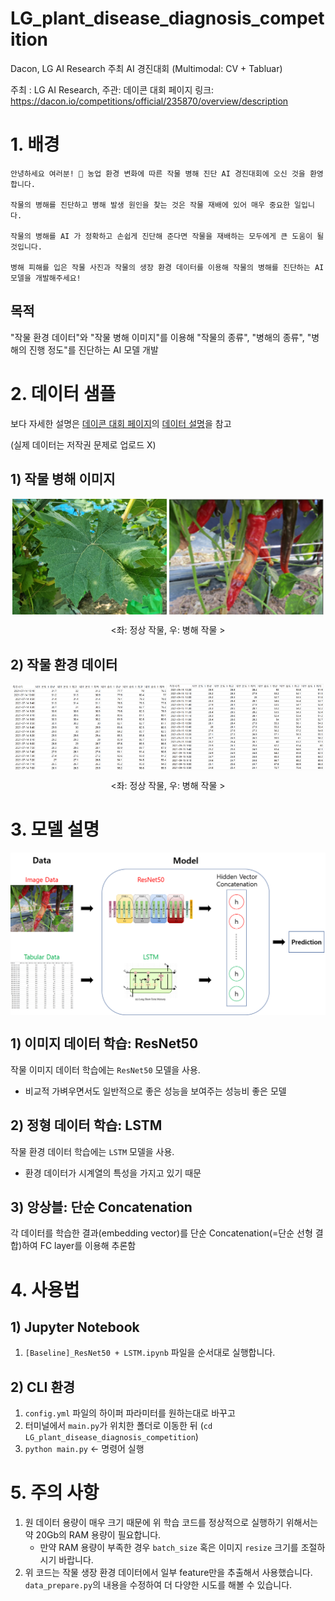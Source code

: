 # LG_plant_disease_diagnosis_competition

Dacon, LG AI Research 주최 AI 경진대회 (Multimodal: CV + Tabluar)

주최 : LG AI Research, 주관: 데이콘
대회 페이지 링크: https://dacon.io/competitions/official/235870/overview/description

# 1. 배경

```
안녕하세요 여러분! 🙌 농업 환경 변화에 따른 작물 병해 진단 AI 경진대회에 오신 것을 환영합니다.

작물의 병해를 진단하고 병해 발생 원인을 찾는 것은 작물 재배에 있어 매우 중요한 일입니다. 

작물의 병해를 AI 가 정확하고 손쉽게 진단해 준다면 작물을 재배하는 모두에게 큰 도움이 될 것입니다.

병해 피해를 입은 작물 사진과 작물의 생장 환경 데이터를 이용해 작물의 병해를 진단하는 AI 모델을 개발해주세요!
```

## 목적

"작물 환경 데이터"와 "작물 병해 이미지"를 이용해 "작물의 종류", "병해의 종류", "병해의 진행 정도"를 진단하는 AI 모델 개발

# 2. 데이터 샘플

보다 자세한 설명은 [데이콘 대회 페이지](https://dacon.io/competitions/official/235870/overview/description)의 [데이터 설명](https://dacon.io/competitions/official/235870/data)을 참고

(실제 데이터는 저작권 문제로 업로드 X)

## 1) 작물 병해 이미지

<p align="center">
  <img src='images/10000.jpg' align="center" width="49%">
  <img src='images/10003.png' align="center" width="49%">
  <figcaption align="center"> <좌: 정상 작물, 우: 병해 작물 ></figcaption>
</p>

## 2) 작물 환경 데이터

<p align="center">
  <img src='images/sample_csv1.png' align="center" width="49%">
  <img src='images/sample_csv2.png' align="center" width="49%">
  <figcaption align="center"> <좌: 정상 작물, 우: 병해 작물 ></figcaption>
</p>

# 3. 모델 설명

<img src='images/model_flow.png' align='center'>

## 1) 이미지 데이터 학습: ResNet50

작물 이미지 데이터 학습에는 `ResNet50` 모델을 사용.
- 비교적 가벼우면서도 일반적으로 좋은 성능을 보여주는 성능비 좋은 모델

## 2) 정형 데이터 학습: LSTM

작물 환경 데이터 학습에는 `LSTM` 모델을 사용.
- 환경 데이터가 시계열의 특성을 가지고 있기 때문

## 3) 앙상블: 단순 Concatenation

각 데이터를 학습한 결과(embedding vector)를 단순 Concatenation(=단순 선형 결합)하여 FC layer를 이용해 추론함

# 4. 사용법

## 1) Jupyter Notebook

1. `[Baseline]_ResNet50 + LSTM.ipynb` 파일을 순서대로 실행합니다.

## 2) CLI 환경

1. `config.yml` 파일의 하이퍼 파라미터를 원하는대로 바꾸고
2. 터미널에서 `main.py`가 위치한 폴더로 이동한 뒤 (`cd LG_plant_disease_diagnosis_competition`)
3. `python main.py` <- 명령어 실행


# 5. 주의 사항

1. 원 데이터 용량이 매우 크기 때문에 위 학습 코드를 정상적으로 실행하기 위해서는 약 20Gb의 RAM 용량이 필요합니다.
   - 만약 RAM 용량이 부족한 경우 `batch_size` 혹은 이미지 `resize` 크기를 조절하시기 바랍니다.
2. 위 코드는 작물 생장 환경 데이터에서 일부 feature만을 추출해서 사용했습니다. `data_prepare.py`의 내용을 수정하여 더 다양한 시도를 해볼 수 있습니다.